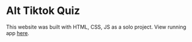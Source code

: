 # Alt Tiktok Quiz
This website was built with HTML, CSS, JS as a solo project. View running app [here](https://Mini-Project-3.katesliang.repl.co).


